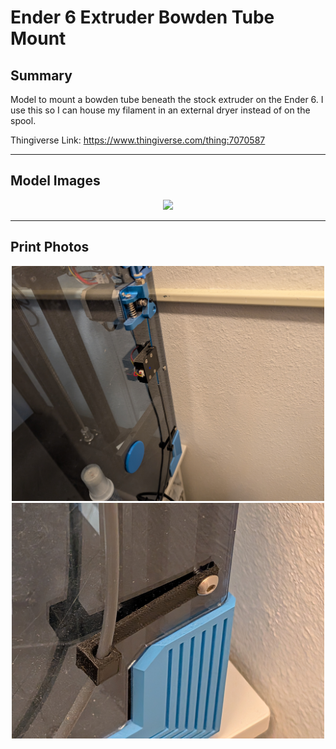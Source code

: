 # Ender 6 Extruder Bowden Tube Mount

## Summary

Model to mount a bowden tube beneath the stock extruder on the Ender 6. I use this so I can house my filament in an external dryer instead of on the spool.

Thingiverse Link: https://www.thingiverse.com/thing:7070587

<hr>

## Model Images

<p>
    <center>
        <img src="model.png" width="500"/>
    </center>
</p>

<hr>

## Print Photos

<p>
    <center>
        <img src="photo_far.jpg" width="500"/>
        <img src="photo_close.jpg" width="500"/>
    </center>
</p>
